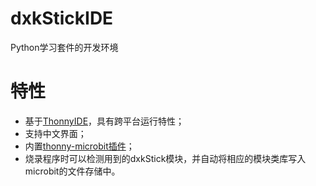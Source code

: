 # dxkStickIDE
Python学习套件的开发环境

# 特性
- 基于[ThonnyIDE](http://thonny.org)，具有跨平台运行特性；
- 支持中文界面；
- 内置[thonny-microbit插件](https://bitbucket.org/KauriRaba/thonny-microbit)；
- 烧录程序时可以检测用到的dxkStick模块，并自动将相应的模块类库写入microbit的文件存储中。
